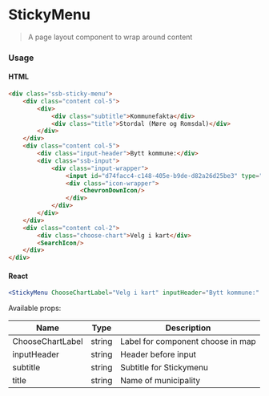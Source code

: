 StickyMenu
========

> A page layout component to wrap around content 

### Usage

#### HTML

```html
<div class="ssb-sticky-menu">
    <div class="content col-5">
        <div>
            <div class="subtitle">Kommunefakta</div>
            <div class="title">Stordal (Møre og Romsdal)</div>
        </div>
    </div>
    <div class="content col-5">
        <div class="input-header">Bytt kommune:</div>
        <div class="ssb-input">
            <div class="input-wrapper">
                <input id="d74facc4-c148-405e-b9de-d82a26d25be3" type="text" placeholder="Søk på kommune" aria-label="Søk på kommune" class="" value="">
                <div class="icon-wrapper">
                    <ChevronDownIcon/>
                </div>
            </div>
        </div>
    </div>
    <div class="content col-2">
        <div class="choose-chart">Velg i kart</div>
        <SearchIcon/>
    </div>
</div>
```

#### React

```jsx harmony
<StickyMenu ChooseChartLabel="Velg i kart" inputHeader="Bytt kommune:" subtitle="Kommunefakta" title="Stordal (Møre og Romsdal)" />
```

Available props:

| Name       | Type           | Description  |
| ---------- | ------------- | ----- |
| ChooseChartLabel  | string | Label for component choose in map |
| inputHeader  | string | Header before input |
| subtitle  | string | Subtitle for Stickymenu |
| title  | string | Name of municipality |

